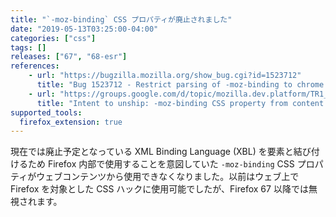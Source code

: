 ```yaml
---
title: "`-moz-binding` CSS プロパティが廃止されました"
date: "2019-05-13T03:25:00-04:00"
categories: ["css"]
tags: []
releases: ["67", "68-esr"]
references:
    - url: "https://bugzilla.mozilla.org/show_bug.cgi?id=1523712"
      title: "Bug 1523712 - Restrict parsing of -moz-binding to chrome and UA sheets."
    - url: "https://groups.google.com/d/topic/mozilla.dev.platform/TR1_24OldK8/discussion"
      title: "Intent to unship: -moz-binding CSS property from content."
supported_tools:
  firefox_extension: true
---
```

現在では廃止予定となっている XML Binding Language (XBL) を要素と結び付けるため Firefox 内部で使用することを意図していた `-moz-binding` CSS プロパティがウェブコンテンツから使用できなくなりました。以前はウェブ上で Firefox を対象とした CSS ハックに使用可能でしたが、Firefox 67 以降では無視されます。
